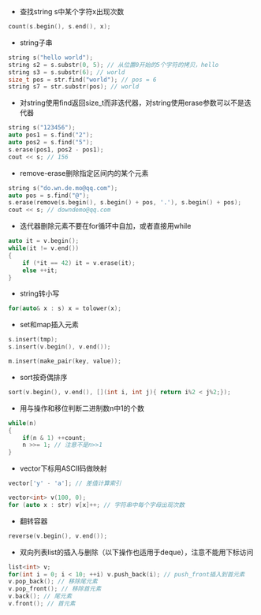 * 查找string s中某个字符x出现次数
```cpp
count(s.begin(), s.end(), x);
```
* string子串
```cpp
string s("hello world");
string s2 = s.substr(0, 5); // 从位置0开始的5个字符的拷贝，hello
string s3 = s.substr(6); // world
size_t pos = str.find("world"); // pos = 6
string s7 = str.substr(pos); // world
```
* 对string使用find返回size_t而非迭代器，对string使用erase参数可以不是迭代器
```cpp
string s("123456");
auto pos1 = s.find("2");
auto pos2 = s.find("5");
s.erase(pos1, pos2 - pos1);
cout << s; // 156
```
* remove-erase删除指定区间内的某个元素
```cpp
string s("do.wn.de.mo@qq.com");
auto pos = s.find("@");
s.erase(remove(s.begin(), s.begin() + pos, '.'), s.begin() + pos);
cout << s; // downdemo@qq.com
```
* 迭代器删除元素不要在for循环中自加，或者直接用while
```cpp
auto it = v.begin();
while(it != v.end())
{
    if (*it == 42) it = v.erase(it);
    else ++it;
}
```
* string转小写
```cpp
for(auto& x : s) x = tolower(x);
```
* set和map插入元素
```cpp
s.insert(tmp);
s.insert(v.begin(), v.end());

m.insert(make_pair(key, value));
```
* sort按奇偶排序
```cpp
sort(v.begin(), v.end(), [](int i, int j){ return i%2 < j%2;});
```
* 用与操作和移位判断二进制数n中1的个数
```cpp
while(n)
{
    if(n & 1) ++count;
    n >>= 1; // 注意不是n>>1
}
```
* vector下标用ASCII码做映射
```cpp
vector['y' - 'a']; // 差值计算索引

vector<int> v(100, 0);
for (auto x : str) v[x]++; // 字符串中每个字母出现次数
```
* 翻转容器
```cpp
reverse(v.begin(), v.end());
```
* 双向列表list的插入与删除（以下操作也适用于deque），注意不能用下标访问
```cpp
list<int> v;
for(int i = 0; i < 10; ++i) v.push_back(i); // push_front插入到首元素
v.pop_back(); // 移除尾元素
v.pop_front(); // 移除首元素 
v.back(); // 尾元素
v.front(); // 首元素
```
